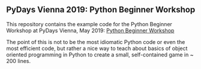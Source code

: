 ## PyDays Vienna 2019: Python Beginner Workshop

This repository contains the example code for the Python Beginner Workshop at
PyDays Vienna, May 2019:
[Python Beginner Workshop](https://cfp.linuxwochen.at/de/LWW19/public/events/973)

The point of this is not to be the most idiomatic Python code or even the most
efficient code, but rather a nice way to teach about basics of object oriented
programming in Python to create a small, self-contained game in ~ 200 lines.

